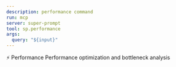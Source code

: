 ```yaml
---
description: performance command
run: mcp
server: super-prompt
tool: sp.performance
args:
  query: "${input}"
---
```


⚡ Performance
Performance optimization and bottleneck analysis
